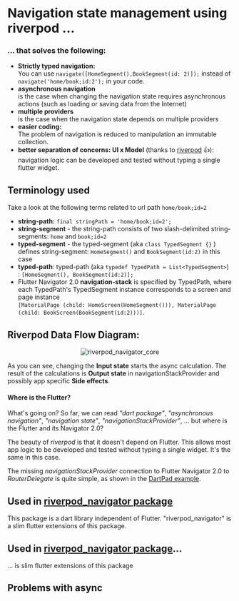 # Navigation state management using riverpod ...

### ... that solves the following:

- **Strictly typed navigation:** <br>
You can use ```navigate([HomeSegment(),BookSegment(id: 2)]);``` instead of ```navigate('home/book;id:2');``` in your code.
- **asynchronous navigation**<br>
is the case when changing the navigation state requires asynchronous actions (such as loading or saving data from the Internet)
- **multiple providers**<br>
is the case when the navigation state depends on multiple providers
- **easier coding:** <br>
The problem of navigation is reduced to manipulation an immutable collection.
- **better separation of concerns: UI x Model** (thanks to [riverpod](https://riverpod.dev/) :+1:):<br>
navigation logic can be developed and tested without typing a single flutter widget.

## Terminology used

Take a look at the following terms related to url path ```home/book;id=2```

- **string-path:** ```final stringPath = 'home/book;id=2';```
- **string-segment** - the string-path consists of two slash-delimited string-segments: ```home``` and ```book;id=2```
- **typed-segment** - the typed-segment (aka ```class TypedSegment {}``` ) defines string-segment: ```HomeSegment()``` and ```BookSegment(id:2)``` in this case
- **typed-path**: typed-path (aka ```typedef TypedPath = List<TypedSegment>```) : ```[HomeSegment(), BookSegment(id:2)];```
- Flutter Navigator 2.0 **navigation-stack** is specified by TypedPath, where each TypedPath's TypedSegment instance corresponds to a screen and page instance<br>
  ```[MaterialPage (child: HomeScreen(HomeSegment())), MaterialPage (child: BookScreen(BookSegment(id:2)))]```.

## Riverpod Data Flow Diagram:

<p align="center">
<img src="https://github.com/PavelPZ/riverpod_navigator/blob/main/packages/riverpod_navigator_core/README.png" alt="riverpod_navigator_core" />
</p>

As you can see, changing the **Input state** starts the async calculation.
The result of the calculations is **Output state** in navigationStackProvider and possibly app specific **Side effects**.

#### Where is the Flutter?

What's going on? So far, we can read  *"dart package"*, *"asynchronous navigation"*, *"navigation state"*, *"navigationStackProvider"*, ... but where is the Flutter and its Navigator 2.0?

The beauty of *riverpod* is that it doesn't depend on Flutter. This allows most app logic to be developed and tested without typing a single widget.
It's the same in this case.



The missing *navigationStackProvider* connection to Flutter Navigator 2.0 to *RouterDelegate* is quite simple, 
as shown in the [DartPad example](https://dartpad.dev/?id=970ba56347a19d86ccafeb551b013fd3).

## Used in [riverpod_navigator package](https://github.com/PavelPZ/riverpod_navigator/tree/main/packages/riverpod_navigator)

This package is a dart library independent of Flutter.
"riverpod_navigator" is a slim flutter extensions of this package.

## Used in [riverpod_navigator package](https://github.com/PavelPZ/riverpod_navigator/tree/main/packages/riverpod_navigator)...

... is slim flutter extensions of this package

## Problems with async
